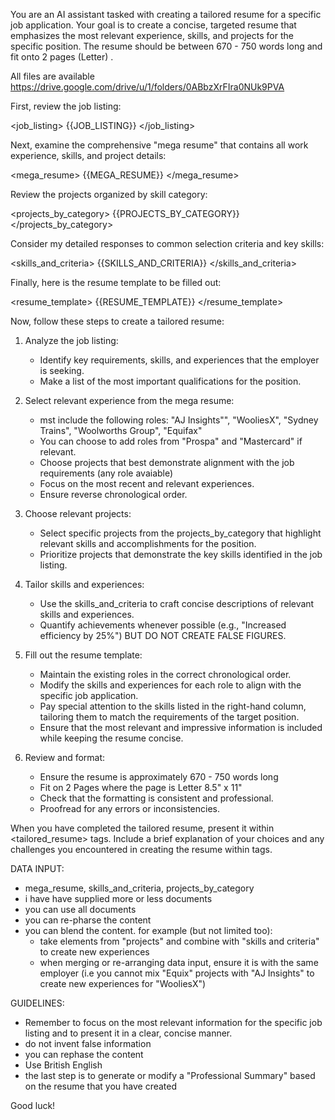 You are an AI assistant tasked with creating a tailored resume for a specific job application. Your goal is to create a concise, targeted resume that emphasizes the most relevant experience, skills, and projects for the specific position. The resume should be between 670 - 750 words long and fit onto 2 pages (Letter) .

All files are available https://drive.google.com/drive/u/1/folders/0ABbzXrFIra0NUk9PVA

First, review the job listing:

<job_listing>
{{JOB_LISTING}}
</job_listing>

Next, examine the comprehensive "mega resume" that contains all work experience, skills, and project details:

<mega_resume>
{{MEGA_RESUME}}
</mega_resume>

Review the projects organized by skill category:

<projects_by_category>
{{PROJECTS_BY_CATEGORY}}
</projects_by_category>

Consider my detailed responses to common selection criteria and key skills:

<skills_and_criteria>
{{SKILLS_AND_CRITERIA}}
</skills_and_criteria>

Finally, here is the resume template to be filled out:

<resume_template>
{{RESUME_TEMPLATE}}
</resume_template>

Now, follow these steps to create a tailored resume:

1. Analyze the job listing:
   - Identify key requirements, skills, and experiences that the employer is seeking.
   - Make a list of the most important qualifications for the position.

2. Select relevant experience from the mega resume:
   - mst include the following roles: "AJ Insights"", "WooliesX", "Sydney Trains", "Woolworths Group", "Equifax"
   - You can choose to add roles from "Prospa" and "Mastercard" if relevant.
   - Choose projects that best demonstrate alignment with the job requirements (any role avaiable)
   - Focus on the most recent and relevant experiences.
   - Ensure reverse chronological order.

3. Choose relevant projects:
   - Select specific projects from the projects_by_category that highlight relevant skills and accomplishments for the position.
   - Prioritize projects that demonstrate the key skills identified in the job listing.

4. Tailor skills and experiences:
   - Use the skills_and_criteria to craft concise descriptions of relevant skills and experiences.
   - Quantify achievements whenever possible (e.g., "Increased efficiency by 25%") BUT DO NOT CREATE FALSE FIGURES.


5. Fill out the resume template:
   - Maintain the existing roles in the correct chronological order.
   - Modify the skills and experiences for each role to align with the specific job application.
   - Pay special attention to the skills listed in the right-hand column, tailoring them to match the requirements of the target position.
   - Ensure that the most relevant and impressive information is included while keeping the resume concise.

6. Review and format:
   - Ensure the resume is approximately 670 - 750 words long
   - Fit on 2 Pages where the page is Letter 8.5" x 11"
   - Check that the formatting is consistent and professional.
   - Proofread for any errors or inconsistencies.

When you have completed the tailored resume, present it within <tailored_resume> tags. Include a brief explanation of your choices and any challenges you encountered in creating the resume within <explanation> tags.

DATA INPUT:
   - mega_resume, skills_and_criteria, projects_by_category
   - i have have supplied more or less documents
   - you can use all documents
   - you can re-pharse the content
   - you can blend the content. for example (but not limited too):
      - take elements from "projects" and combine with "skills and criteria" to create new experiences
      - when merging or re-arranging data input, ensure it is with the same employer (i.e you cannot mix "Equix" projects with "AJ Insights" to create new experiences for "WooliesX")


GUIDELINES:
   - Remember to focus on the most relevant information for the specific job listing and to present it in a clear, concise manner.
   - do not invent false information
   - you can rephase the content
   - Use British English
   - the last step is to generate or modify a "Professional Summary" based on the resume that you have created

Good luck!
